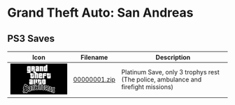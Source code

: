 # Grand Theft Auto: San Andreas

## PS3 Saves

| Icon | Filename | Description |
|------|----------|-------------|
| ![Grand Theft Auto: San Andreas](ICON0.PNG) | [00000001.zip](00000001.zip) | Platinum Save, only 3 trophys rest (The police, ambulance and firefight missions) |

